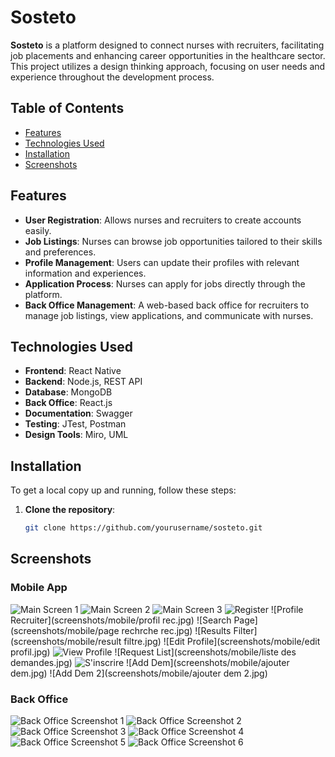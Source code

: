 # Sosteto

**Sosteto** is a platform designed to connect nurses with recruiters, facilitating job placements and enhancing career opportunities in the healthcare sector. This project utilizes a design thinking approach, focusing on user needs and experience throughout the development process.

## Table of Contents

- [Features](#features)
- [Technologies Used](#technologies-used)
- [Installation](#installation)
- [Screenshots](#screenshots)

## Features

- **User Registration**: Allows nurses and recruiters to create accounts easily.
- **Job Listings**: Nurses can browse job opportunities tailored to their skills and preferences.
- **Profile Management**: Users can update their profiles with relevant information and experiences.
- **Application Process**: Nurses can apply for jobs directly through the platform.
- **Back Office Management**: A web-based back office for recruiters to manage job listings, view applications, and communicate with nurses.

## Technologies Used

- **Frontend**: React Native
- **Backend**: Node.js, REST API
- **Database**: MongoDB
- **Back Office**: React.js
- **Documentation**: Swagger
- **Testing**: JTest, Postman
- **Design Tools**: Miro, UML

## Installation

To get a local copy up and running, follow these steps:

1. **Clone the repository**:
   ```bash
   git clone https://github.com/yourusername/sosteto.git

## Screenshots

### Mobile App
![Main Screen 1](screenshots/mobile/main1.jpg)
![Main Screen 2](screenshots/mobile/main2.jpg)
![Main Screen 3](screenshots/mobile/main3.jpg)
![Register](screenshots/mobile/register.jpg)
![Profile Recruiter](screenshots/mobile/profil rec.jpg)
![Search Page](screenshots/mobile/page rechrche rec.jpg)
![Results Filter](screenshots/mobile/result filtre.jpg)
![Edit Profile](screenshots/mobile/edit profil.jpg)
![View Profile](screenshots/mobile/voirProfile.jpg)
![Request List](screenshots/mobile/liste des demandes.jpg)
![S'inscrire](screenshots/mobile/s'inscrire.jpg)
![Add Dem](screenshots/mobile/ajouter dem.jpg)
![Add Dem 2](screenshots/mobile/ajouter dem 2.jpg)

### Back Office
![Back Office Screenshot 1](./screenshots/backoffice/4.PNG)
![Back Office Screenshot 2](./screenshots/backoffice/5.PNG)
![Back Office Screenshot 3](screenshots/backoffice/6.PNG)
![Back Office Screenshot 4](screenshots/backoffice/7.PNG)
![Back Office Screenshot 5](screenshots/backoffice/8.PNG)
![Back Office Screenshot 6](screenshots/backoffice/9.PNG)
